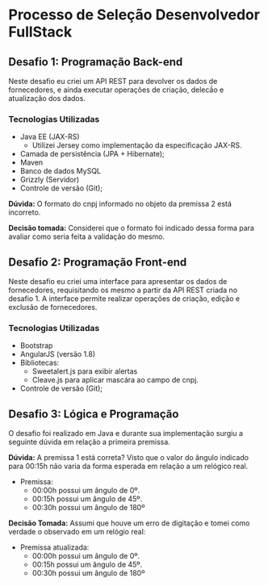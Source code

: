 # Processo de Seleção Desenvolvedor FullStack

## Desafio 1: Programação Back-end
Neste desafio eu criei um API REST para devolver os dados de fornecedores, e ainda executar operações de criação, delecã́o e atualização dos dados.

### Tecnologias Utilizadas

* Java EE (JAX-RS)
	* Utilizei Jersey como implementação da especificação JAX-RS.
* Camada de persistência (JPA + Hibernate);
* Maven
* Banco de dados MySQL
* Grizzly (Servidor)
* Controle de versão (Git);

<b>Dúvida:</b> O formato do cnpj informado no objeto da premissa 2 está incorreto.

<b>Decisão tomada:</b> Considerei que o formato foi indicado dessa forma para avaliar como seria feita a validação do mesmo. 

## Desafio 2: Programação Front-end
Neste desafio eu criei uma interface para apresentar os dados de fornecedores, requisitando os mesmo a partir da API REST criada no desafio 1. A interface permite realizar operações de criação, edição e exclusão de fornecedores. 

### Tecnologias Utilizadas

* Bootstrap
* AngularJS (versão 1.8)
* Bibliotecas:
	* Sweetalert.js para exibir alertas
	* Cleave.js para aplicar mascára ao campo de cnpj.
* Controle de versão (Git);

## Desafio 3: Lógica e Programação

O desafio foi realizado em Java e durante sua implementação surgiu a seguinte dúvida em relação a primeira premissa.

<b>Dúvida:</b> A premissa 1 está correta? Visto que o valor do ângulo indicado para 00:15h não varia da forma esperada em relação a um relógico real. 

* Premissa:
	* 00:00h possui um ângulo de 0º.
	* 00:15h possui um ângulo de 45º.
	* 00:30h possui um ângulo de 180º


<b>Decisão Tomada:</b> Assumi que houve um erro de digitação e tomei como verdade o observado em um relógio real:

 * Premissa atualizada:
	* 00:00h possui um ângulo de 0º.
	* 00:15h possui um ângulo de 45º.
	* 00:30h possui um ângulo de 180º




